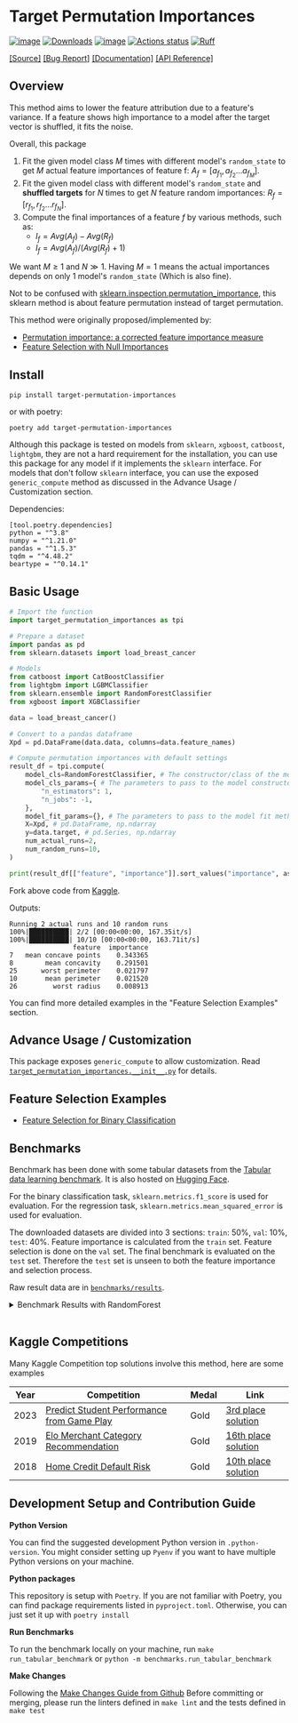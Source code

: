# Target Permutation Importances

[![image](https://img.shields.io/pypi/v/target-permutation-importances.svg)](https://pypi.python.org/pypi/target-permutation-importances)
[![Downloads](https://static.pepy.tech/badge/target-permutation-importances)](https://pepy.tech/project/target-permutation-importances)
[![image](https://img.shields.io/pypi/pyversions/target-permutation-importances.svg)](https://pypi.python.org/pypi/target-permutation-importances)
[![Actions status](https://github.com/kingychiu/target-permutation-importances/workflows/CI/badge.svg)](https://github.com/kingychiu/target-permutation-importances/actions/workflows/main.yaml)
[![Ruff](https://img.shields.io/endpoint?url=https://raw.githubusercontent.com/charliermarsh/ruff/main/assets/badge/v2.json)](https://github.com/kingychiu/target-permutation-importances)

[[Source]](https://github.com/kingychiu/target-permutation-importances/)
[[Bug Report]](https://github.com/kingychiu/target-permutation-importances/issues/)
[[Documentation]](https://target-permutation-importances.readthedocs.io/en/latest/)
[[API Reference]](https://target-permutation-importances.readthedocs.io/en/latest/reference/)

## Overview
This method aims to lower the feature attribution due to a feature's variance.
If a feature shows high importance to a model after the target vector is shuffled, it fits the noise.

Overall, this package 

1. Fit the given model class $M$ times with different model's `random_state` to get $M$ actual feature importances of feature f: $A_f = [a_{f_1},a_{f_2}...a_{f_M}]$.
2. Fit the given model class with different model's `random_state` and **shuffled targets** for $N$ times to get $N$ feature random importances: $R_f = [r_{f_1},r_{f_2}...r_{f_N}]$.
3. Compute the final importances of a feature $f$ by various methods, such as:
    - $I_f = Avg(A_f) - Avg(R_f)$
    - $I_f = Avg(A_f) / (Avg(R_f) + 1)$

We want $M \ge 1$ and $N \gg 1$. Having $M=1$ means the actual importances depends on only 1 model's `random_state` (Which is also fine).

Not to be confused with [sklearn.inspection.permutation_importance](https://scikit-learn.org/stable/modules/generated/sklearn.inspection.permutation_importance.html#sklearn.inspection.permutation_importance),
this sklearn method is about feature permutation instead of target permutation.

This method were originally proposed/implemented by:
- [Permutation importance: a corrected feature importance measure](https://academic.oup.com/bioinformatics/article/26/10/1340/193348)
- [Feature Selection with Null Importances
](https://www.kaggle.com/code/ogrellier/feature-selection-with-null-importances/notebook)


## Install

```
pip install target-permutation-importances
```
or with poetry:
```
poetry add target-permutation-importances
```

Although this package is tested on models from `sklearn`, `xgboost`, `catboost`, `lightgbm`, they are not
a hard requirement for the installation, you can use this package for any model if it implements the `sklearn` interface.
For models that don't follow `sklearn` interface, you can use the exposed `generic_compute` method as discussed in the 
Advance Usage / Customization section.

Dependencies:
```
[tool.poetry.dependencies]
python = "^3.8"
numpy = "^1.21.0"
pandas = "^1.5.3"
tqdm = "^4.48.2"
beartype = "^0.14.1"
```


## Basic Usage

```python
# Import the function
import target_permutation_importances as tpi

# Prepare a dataset
import pandas as pd
from sklearn.datasets import load_breast_cancer

# Models
from catboost import CatBoostClassifier
from lightgbm import LGBMClassifier
from sklearn.ensemble import RandomForestClassifier
from xgboost import XGBClassifier

data = load_breast_cancer()

# Convert to a pandas dataframe
Xpd = pd.DataFrame(data.data, columns=data.feature_names)

# Compute permutation importances with default settings
result_df = tpi.compute(
    model_cls=RandomForestClassifier, # The constructor/class of the model.
    model_cls_params={ # The parameters to pass to the model constructor. Update this based on your needs.
        "n_estimators": 1,
        "n_jobs": -1,
    },
    model_fit_params={}, # The parameters to pass to the model fit method. Update this based on your needs.
    X=Xpd, # pd.DataFrame, np.ndarray
    y=data.target, # pd.Series, np.ndarray
    num_actual_runs=2,
    num_random_runs=10,
)

print(result_df[["feature", "importance"]].sort_values("importance", ascending=False).head())
```
Fork above code from [Kaggle](https://www.kaggle.com/code/kingychiu/target-permutation-importances-basic-usage/notebook).

Outputs:
```
Running 2 actual runs and 10 random runs
100%|██████████| 2/2 [00:00<00:00, 167.35it/s]
100%|██████████| 10/10 [00:00<00:00, 163.71it/s]
                feature  importance
7   mean concave points    0.343365
8        mean concavity    0.291501
25      worst perimeter    0.021797
10       mean perimeter    0.021520
26         worst radius    0.008913
```

You can find more detailed examples in the "Feature Selection Examples" section.

## Advance Usage / Customization
This package exposes `generic_compute` to allow customization.
Read [`target_permutation_importances.__init__.py`](https://github.com/kingychiu/target-permutation-importances/blob/main/target_permutation_importances/__init__.py) for details.


## Feature Selection Examples
- [Feature Selection for Binary Classification](https://www.kaggle.com/code/kingychiu/feature-selection-for-binary-classification-task)

## Benchmarks

Benchmark has been done with some tabular datasets from the [Tabular data learning benchmark](https://github.com/LeoGrin/tabular-benchmark/tree/main). It is also
hosted on [Hugging Face](https://huggingface.co/datasets/inria-soda/tabular-benchmark).

For the binary classification task, `sklearn.metrics.f1_score` is used for evaluation. For the regression task, `sklearn.metrics.mean_squared_error` is used for evaluation.

The downloaded datasets are divided into 3 sections: `train`: 50%, `val`: 10%, `test`: 40%.
Feature importance is calculated from the `train` set. Feature selection is done on the `val` set. 
The final benchmark is evaluated on the `test` set. Therefore the `test` set is unseen to both the feature importance and selection process.


Raw result data are in [`benchmarks/results`](https://github.com/kingychiu/target-permutation-importances/tree/main/benchmarks/results).
<details>
    <summary>Benchmark Results with RandomForest</summary>

|dataset                                        |task                 |importances |feature_reduction|test_score         |% Change from baseline|
|-----------------------------------------------|---------------------|------------|-----------------|-------------------|----------------------|
|clf_cat/electricity.csv                        |binary_classification|built-in    |8->2             |0.894              |0.0%                  |
|clf_cat/electricity.csv                        |binary_classification|**A-R**     |8->4             |**0.9034**         |**1.0515%**           |
|clf_cat/electricity.csv                        |binary_classification|A/(R+1)     |8->2             |0.894              |0.0%                  |
|clf_cat/eye_movements.csv                      |binary_classification|built-in    |23->22           |0.6169             |0.0%                  |
|clf_cat/eye_movements.csv                      |binary_classification|**A-R**     |23->10           |**0.6772**         |**9.7747%**           |
|clf_cat/eye_movements.csv                      |binary_classification|A/(R+1)     |23->22           |0.6212             |0.697%                |
|clf_cat/covertype.csv                          |binary_classification|built-in    |54->26           |0.9558             |0.0%                  |
|clf_cat/covertype.csv                          |binary_classification|**A-R**     |54->52           |**0.9586**         |**0.2929%**           |
|clf_cat/covertype.csv                          |binary_classification|A/(R+1)     |54->30           |0.9547             |-0.1151%              |
|clf_cat/albert.csv                             |binary_classification|built-in    |31->22           |0.6518             |0.0%                  |
|clf_cat/albert.csv                             |binary_classification|**A-R**     |31->24           |**0.6587**         |**1.0586%**           |
|clf_cat/albert.csv                             |binary_classification|A/(R+1)     |31->22           |0.6527             |0.1381%               |
|clf_cat/compas-two-years.csv                   |binary_classification|built-in    |11->10           |0.6316             |0.0%                  |
|clf_cat/compas-two-years.csv                   |binary_classification|**A-R**     |11->2            |**0.6589**         |**4.3224%**           |
|clf_cat/compas-two-years.csv                   |binary_classification|A/(R+1)     |11->6            |0.6335             |0.3008%               |
|clf_cat/default-of-credit-card-clients.csv     |binary_classification|built-in    |21->18           |0.671              |0.0%                  |
|clf_cat/default-of-credit-card-clients.csv     |binary_classification|**A-R**     |21->17           |**0.6826**         |**1.7288%**           |
|clf_cat/default-of-credit-card-clients.csv     |binary_classification|A/(R+1)     |21->20           |0.6797             |1.2966%               |
|clf_cat/road-safety.csv                        |binary_classification|**built-in**|32->31           |**0.7895**         |**0.0%**              |
|clf_cat/road-safety.csv                        |binary_classification|A-R         |32->30           |0.7886             |-0.114%               |
|clf_cat/road-safety.csv                        |binary_classification|A/(R+1)     |32->29           |0.7893             |-0.0253%              |
|clf_num/Bioresponse.csv                        |binary_classification|built-in    |419->295         |0.7686             |0.0%                  |
|clf_num/Bioresponse.csv                        |binary_classification|A-R         |419->214         |0.7692             |0.0781%               |
|clf_num/Bioresponse.csv                        |binary_classification|**A/(R+1)** |419->403         |**0.775**          |**0.8327%**           |
|clf_num/jannis.csv                             |binary_classification|built-in    |54->22           |0.7958             |0.0%                  |
|clf_num/jannis.csv                             |binary_classification|A-R         |54->28           |0.7988             |0.377%                |
|clf_num/jannis.csv                             |binary_classification|**A/(R+1)** |54->26           |**0.7998**         |**0.5026%**           |
|clf_num/MiniBooNE.csv                          |binary_classification|built-in    |50->33           |0.9306             |0.0%                  |
|clf_num/MiniBooNE.csv                          |binary_classification|A-R         |50->47           |0.93               |-0.0669%              |
|clf_num/MiniBooNE.csv                          |binary_classification|**A/(R+1)** |50->49           |**0.9316**         |**0.1091%**           |
|reg_num/cpu_act.csv                            |regression           |built-in    |21->20           |6.0055             |0.0%                  |
|reg_num/cpu_act.csv                            |regression           |A-R         |21->20           |6.0099             |0.0732%               |
|reg_num/cpu_act.csv                            |regression           |**A/(R+1)** |21->19           |**5.9768**         |**-0.4775%**          |
|reg_num/pol.csv                                |regression           |**built-in**|26->16           |**0.2734**         |**0.0%**              |
|reg_num/pol.csv                                |regression           |A-R         |26->26           |0.278              |1.6789%               |
|reg_num/pol.csv                                |regression           |A/(R+1)     |26->12           |0.2786             |1.8955%               |
|reg_num/elevators.csv                          |regression           |built-in    |16->7            |8.0447             |0.0%                  |
|reg_num/elevators.csv                          |regression           |A-R         |16->15           |8.3465             |3.7506%               |
|reg_num/elevators.csv                          |regression           |**A/(R+1)** |16->6            |**7.8848**         |**-1.9883%**          |
|reg_num/wine_quality.csv                       |regression           |built-in    |11->11           |0.4109             |0.0%                  |
|reg_num/wine_quality.csv                       |regression           |**A-R**     |11->10           |**0.4089**         |**-0.481%**           |
|reg_num/wine_quality.csv                       |regression           |A/(R+1)     |11->11           |0.4122             |0.3069%               |
|reg_num/Ailerons.csv                           |regression           |built-in    |33->12           |2.8274             |0.0%                  |
|reg_num/Ailerons.csv                           |regression           |**A-R**     |33->29           |**2.8125**         |**-0.5277%**          |
|reg_num/Ailerons.csv                           |regression           |A/(R+1)     |33->12           |2.8304             |0.1073%               |
|reg_num/yprop_4_1.csv                          |regression           |built-in    |42->26           |75403.6496         |0.0%                  |
|reg_num/yprop_4_1.csv                          |regression           |A-R         |42->41           |75081.8961         |-0.4267%              |
|reg_num/yprop_4_1.csv                          |regression           |**A/(R+1)** |42->32           |**74671.0854**     |**-0.9715%**          |
|reg_num/superconduct.csv                       |regression           |built-in    |79->53           |54470.4924         |0.0%                  |
|reg_num/superconduct.csv                       |regression           |**A-R**     |79->63           |**54011.8479**     |**-0.842%**           |
|reg_num/superconduct.csv                       |regression           |A/(R+1)     |79->60           |54454.3817         |-0.0296%              |
|reg_cat/topo_2_1.csv                           |regression           |built-in    |255->217         |76175.864          |0.0%                  |
|reg_cat/topo_2_1.csv                           |regression           |A-R         |255->254         |76206.9714         |0.0408%               |
|reg_cat/topo_2_1.csv                           |regression           |**A/(R+1)** |255->226         |**76140.8313**     |**-0.046%**           |
|reg_cat/Mercedes_Benz_Greener_Manufacturing.csv|regression           |**built-in**|359->6           |**177937.9184**    |**0.0%**              |
|reg_cat/Mercedes_Benz_Greener_Manufacturing.csv|regression           |A-R         |359->194         |183405.9763        |3.073%                |
|reg_cat/Mercedes_Benz_Greener_Manufacturing.csv|regression           |**A/(R+1)** |359->6           |**177937.9184**    |**0.0%**              |
|reg_cat/house_sales.csv                        |regression           |**built-in**|17->16           |**110072.8755**    |**0.0%**              |
|reg_cat/house_sales.csv                        |regression           |A-R         |17->17           |110141.2913        |0.0622%               |
|reg_cat/house_sales.csv                        |regression           |A/(R+1)     |17->17           |110404.0862        |0.3009%               |
|reg_cat/nyc-taxi-green-dec-2016.csv            |regression           |**built-in**|16->15           |**10585.6377**     |**0.0%**              |
|reg_cat/nyc-taxi-green-dec-2016.csv            |regression           |A-R         |16->4            |10758.4811         |1.6328%               |
|reg_cat/nyc-taxi-green-dec-2016.csv            |regression           |A/(R+1)     |16->15           |10589.5054         |0.0365%               |
|reg_cat/Allstate_Claims_Severity.csv           |regression           |**built-in**|124->113         |**1002055785.0415**|**0.0%**              |
|reg_cat/Allstate_Claims_Severity.csv           |regression           |A-R         |124->124         |1003019739.9178    |0.0962%               |
|reg_cat/Allstate_Claims_Severity.csv           |regression           |A/(R+1)     |124->102         |1003113924.3013    |0.1056%               |

</details>
</br>

## Kaggle Competitions
Many Kaggle Competition top solutions involve this method, here are some examples

| Year | Competition                                                                                                                  | Medal | Link                                                                                                                                        |
| ---- | ---------------------------------------------------------------------------------------------------------------------------- | ----- | ------------------------------------------------------------------------------------------------------------------------------------------- |
| 2023 | [Predict Student Performance from Game Play](https://www.kaggle.com/competitions/predict-student-performance-from-game-play) | Gold  | [3rd place solution](https://www.kaggle.com/competitions/predict-student-performance-from-game-play/discussion/420235)                      |
| 2019 | [Elo Merchant Category Recommendation](https://www.kaggle.com/competitions/elo-merchant-category-recommendation/overview)    | Gold  | [16th place solution]([-play/discussion/420235](https://www.kaggle.com/competitions/elo-merchant-category-recommendation/discussion/82166)) |
| 2018 | [Home Credit Default Risk](https://www.kaggle.com/competitions/home-credit-default-risk/overview)                            | Gold  | [10th place solution](https://www.kaggle.com/competitions/home-credit-default-risk/discussion/64598)                                        |


## Development Setup and Contribution Guide
**Python Version**

You can find the suggested development Python version in `.python-version`.
You might consider setting up `Pyenv` if you want to have multiple Python versions on your machine.

**Python packages**

This repository is setup with `Poetry`. If you are not familiar with Poetry, you can find package requirements listed in `pyproject.toml`. 
Otherwise, you can just set it up with `poetry install`

**Run Benchmarks**

To run the benchmark locally on your machine, run `make run_tabular_benchmark` or `python -m benchmarks.run_tabular_benchmark`

**Make Changes**

Following the [Make Changes Guide from Github](https://github.com/github/docs/blob/main/CONTRIBUTING.md#make-changes)
Before committing or merging, please run the linters defined in `make lint` and the tests defined in `make test`

